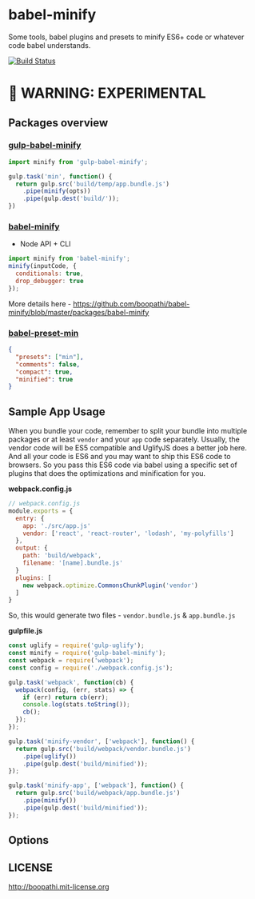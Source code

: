 # babel-minify

Some tools, babel plugins and presets to minify ES6+ code or whatever code babel understands.

[![Build Status](https://travis-ci.org/boopathi/babel-minify.svg?branch=master)](https://travis-ci.org/boopathi/babel-minify)

# :rotating_light: WARNING: EXPERIMENTAL

## Packages overview

### [gulp-babel-minify](https://github.com/boopathi/babel-minify/blob/master/packages/gulp-babel-minify)

```js
import minify from 'gulp-babel-minify';

gulp.task('min', function() {
  return gulp.src('build/temp/app.bundle.js')
    .pipe(minify(opts))
    .pipe(gulp.dest('build/'));
})
```

### [babel-minify](https://github.com/boopathi/babel-minify/blob/master/packages/babel-minify)

+ Node API + CLI

```js
import minify from 'babel-minify';
minify(inputCode, {
  conditionals: true,
  drop_debugger: true
});
```

More details here - https://github.com/boopathi/babel-minify/blob/master/packages/babel-minify

### [babel-preset-min](https://github.com/boopathi/babel-minify/blob/master/packages/babel-preset-min)

```json
{
  "presets": ["min"],
  "comments": false,
  "compact": true,
  "minified": true
}
```

## Sample App Usage

When you bundle your code, remember to split your bundle into multiple packages or at least `vendor` and your `app` code separately. Usually, the vendor code will be ES5 compatible and UglifyJS does a better job here. And all your code is ES6 and you may want to ship this ES6 code to browsers. So you pass this ES6 code via babel using a specific set of plugins that does the optimizations and minification for you.

**webpack.config.js**

```js
// webpack.config.js
module.exports = {
  entry: {
    app: './src/app.js'
    vendor: ['react', 'react-router', 'lodash', 'my-polyfills']
  },
  output: {
    path: 'build/webpack',
    filename: '[name].bundle.js'
  }
  plugins: [
    new webpack.optimize.CommonsChunkPlugin('vendor')
  ]
}
```

So, this would generate two files - `vendor.bundle.js` & `app.bundle.js`

**gulpfile.js**

```js
const uglify = require('gulp-uglify');
const minify = require('gulp-babel-minify');
const webpack = require('webpack');
const config = require('./webpack.config.js');

gulp.task('webpack', function(cb) {
  webpack(config, (err, stats) => {
    if (err) return cb(err);
    console.log(stats.toString());
    cb();
  });
});

gulp.task('minify-vendor', ['webpack'], function() {
  return gulp.src('build/webpack/vendor.bundle.js')
    .pipe(uglify())
    .pipe(gulp.dest('build/minified'));
});

gulp.task('minify-app', ['webpack'], function() {
  return gulp.src('build/webpack/app.bundle.js')
    .pipe(minify())
    .pipe(gulp.dest('build/minified'));
});
```

## Options



## LICENSE

http://boopathi.mit-license.org

